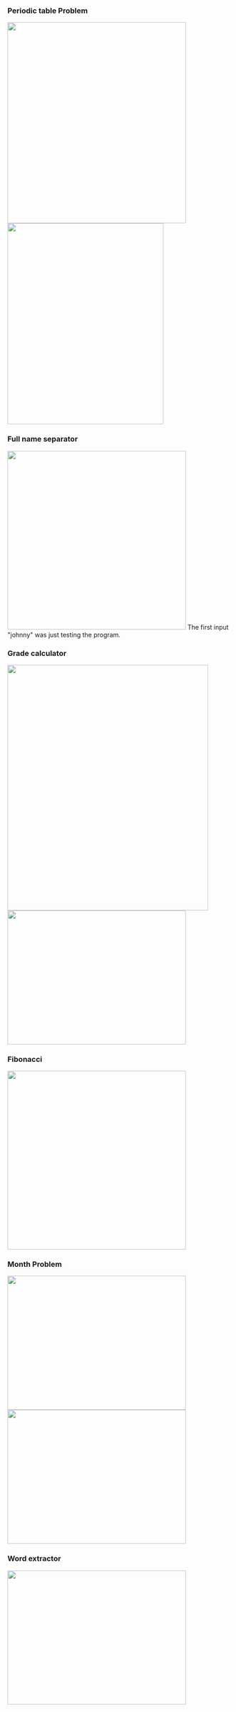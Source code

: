 <!DOCTYPE html>
<html>

  <div>
    <h3>Periodic table Problem</h3>
    <img src="IMG4.1.JPG" style="width:400px;height:450px;">
    <img src="IMG4.2.JPG" style="width:350px;height:450px;">
  </div>
  
  <div>
    <h3>Full name separator</h3>
    <img src="IMG3.jpg" style="width:400px;height:400px;">
    The first input "johnny" was just testing the program.
  </div>

   <div>
    <h3>Grade calculator</h3>
    <img src="IMG6.1.PNG" style="width:450px;height:550px;">
    <img src="IMG6.2.PNG" style="width:400px;height:300px;">
  </div>

   <div>
    <h3>Fibonacci</h3>
    <img src="IMG5.PNG" style="width:400px;height:400px;">
  </div>
  
  <div>
    <h3>Month Problem</h3>
    <img src="IMG2.1.PNG" style="width:400px;height:300px;">
    <img src="IMG2.2.PNG" style="width:400px;height:300px;">
  </div>
  
  <div>
    <h3>Word extractor</h3>
    <img src="IMG1.PNG" style="width:400px;height:300px;">
  </div>

</html>





  
</html>
